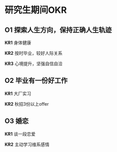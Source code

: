 # 研究生期间OKR

## **O1** 探索人生方向，保持正确人生轨迹

**KR1** 身体健康

**KR2** 按时毕业，较好人际关系

**KR3**  心境提升，坚强自信自洽



## **O2** 毕业有一份好工作

**KR1** 大厂实习

**KR2** 秋招3份以上offer



## **O3** 婚恋

**KR1** 谈一段恋爱

**KR2** 主动学习维系感情
